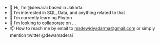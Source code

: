 - 👋 Hi, I’m @dewarai based in Jakarta
- 👀 I’m interested in SQL, Data, and anything related to that
- 🌱 I’m currently learning Phyton
- 💞️ I’m looking to collaborate on ...
- 📫 How to reach me by email to madewidyadarma@gmail.com or simply mention twitter @dewamaderai

<!---
dewarai/dewarai is a ✨ special ✨ repository because its `README.md` (this file) appears on your GitHub profile.
You can click the Preview link to take a look at your changes.
--->
